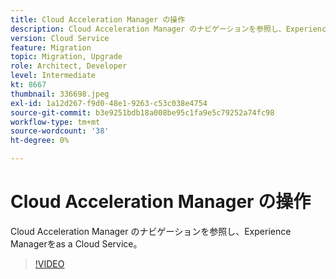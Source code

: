 ```yaml
---
title: Cloud Acceleration Manager の操作
description: Cloud Acceleration Manager のナビゲーションを参照し、Experience Managerをas a Cloud Service。
version: Cloud Service
feature: Migration
topic: Migration, Upgrade
role: Architect, Developer
level: Intermediate
kt: 8667
thumbnail: 336698.jpeg
exl-id: 1a12d267-f9d0-48e1-9263-c53c038e4754
source-git-commit: b3e9251bdb18a008be95c1fa9e5c79252a74fc98
workflow-type: tm+mt
source-wordcount: '38'
ht-degree: 0%

---
```


# Cloud Acceleration Manager の操作

Cloud Acceleration Manager のナビゲーションを参照し、Experience Managerをas a Cloud Service。

>[!VIDEO](https://video.tv.adobe.com/v/336698?quality=12&learn=on)
